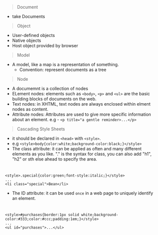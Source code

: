 
> Document

* take Documents

> Object

* User-defined objects
* Native objects
* Host object provided by browser

> Model

* A model, like a map is a representation of something.
  * Convention: represent documents as a tree
  
> Node

* A documemnt is a collection of nodes
* ELement nodes: elements such as `<body>`, `<p>` and `<ul>` are the basic building blocks of documents on the web.
* Text nodes: in XHTML, text nodes are always enclosed within elment nodes as content.
* Attribute nodes: Attributes are used to give more specific information about an element. e.g - `<p title="a gentle reminder>...</p>`

> Cascading Style Sheets

* it should be declared in `<head>` with `<style>`.
* e.g `<style>body{color:white;background-color:black;}</style>`
* The class attribute: it can be applied as often and many different elements as you like. "." is the syntax for class, you can also add "h1", "h2" or sth else ahead to specify the area.
#
    <style>.special{color:green;font-style:italic;}</style>
    ...
    <li class="special">Bean</li>

* The ID attribute: it can be used `once` in a web page to uniquely identify an element.
#
    <style>#purchases{border:1px solid white;background-color:#333;color:#ccc;padding:1em;}</style>
    ...
    <ul id="purchases">...</ul>
